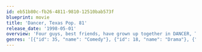 ```yaml
---
id: eb51b80c-fb26-4811-9810-12510bab573f
blueprint: movie
title: 'Dancer, Texas Pop. 81'
release_date: '1998-05-01'
overview: 'Four guys, best friends, have grown up together in DANCER, TEXAS POP. 81, a tiny town in West Texas. Years ago, they made a solemn vow to leave town together as soon as they graduate. Now, it''s that weekend and the time has come to "put up or shut up." The clock is ticking and as all 81 people in the town watch, comment, offer advice and place bets, these four very different boys with unique backgrounds struggle with the biggest decision of their lives... whether to stay or leave home.'
genres: '[{"id": 35, "name": "Comedy"}, {"id": 18, "name": "Drama"}, {"id": 10751, "name": "Family"}]'
---
```

